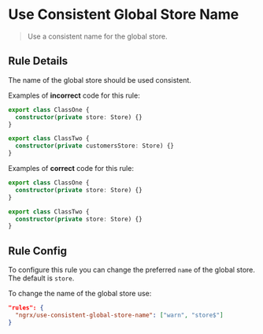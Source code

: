 # Use Consistent Global Store Name

> Use a consistent name for the global store.

## Rule Details

The name of the global store should be used consistent.

Examples of **incorrect** code for this rule:

```ts
export class ClassOne {
  constructor(private store: Store) {}
}

export class ClassTwo {
  constructor(private customersStore: Store) {}
}
```

Examples of **correct** code for this rule:

```ts
export class ClassOne {
  constructor(private store: Store) {}
}

export class ClassTwo {
  constructor(private store: Store) {}
}
```

## Rule Config

To configure this rule you can change the preferred `name` of the global store.
The default is `store`.

To change the name of the global store use:

```json
"rules": {
  "ngrx/use-consistent-global-store-name": ["warn", "store$"]
}
```
